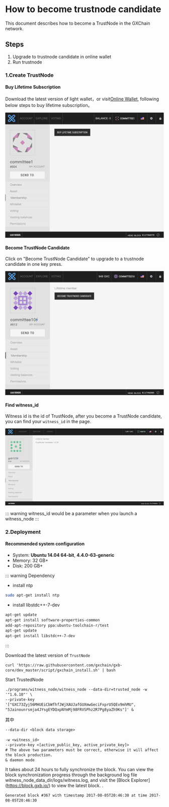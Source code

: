 # How to become trustnode candidate

This document describes how to become a TrustNode in the GXChain network.

## Steps

1. Upgrade to trustnode candidate in online wallet
2. Run trustnode

### 1.Create TrustNode

#### Buy Lifetime Subscription
Download the latest version of light wallet，or visit[Online Wallet](https://wallet.gxb.io), following below steps to buy lifetime subscription。

![](./assets/witness/lifetime.jpeg)

#### Become TrustNode Candidate
Click on "Become TrustNode Candidate" to upgrade to a trustnode candidate in one key press.

![](./assets/witness/trustnode.jpg)

#### Find witness_id
Witness id is the id of TrustNode, after you become a TrustNode candidate, you can find your ``witness_id`` in the page.

![](./assets/witness/witnessid.jpeg)

::: warning
witness_id would be a parameter when you launch a witness_node
:::

### 2.Deployment
#### Recommended system configuration

- System: **Ubuntu 14.04 64-bit**, **4.4.0-63-generic**
- Memory: 32 GB+
- Disk: 200 GB+

::: warning Dependency

* install ntp
``` bash
sudo apt-get install ntp
```

* install libstdc++-7-dev
```bash
apt-get update
apt-get install software-properties-common
add-apt-repository ppa:ubuntu-toolchain-r/test
apt-get update
apt-get install libstdc++-7-dev
```

:::


Download the latest version of ``TrustNode``
```
curl 'https://raw.githubusercontent.com/gxchain/gxb-core/dev_master/script/gxchain_install.sh' | bash
```

Start TrustedNode

```
./programs/witness_node/witness_node --data-dir=trusted_node -w '"1.6.10"' \
--private-key '["GXC73Zyj56MHUEiCbWfhfJWjXAUJafGUXmwGeciFxprU5QEv9mhMU", "5Jainounrsmja4JYsgEYDQxpNYmMj98FRVSPhz2R7Pg8yaZh9Ks"]' &
```

其中
```
--data-dir <block data storage>

-w <witness_id>
--private-key <[active_public_key, active_private_key]>
# The above two parameters must be correct, otherwise it will affect the block production.
& daemon mode
```

It takes about 24 hours to fully synchronize the block. You can view the block synchronization progress through the background log file witness\_node\_data\_dir/logs/witness.log, and visit the [Block Explorer] (https://block.gxb.io/) to view the latest block. .

```
Generated block #367 with timestamp 2017-08-05T20:46:30 at time 2017-08-05T20:46:30
```

